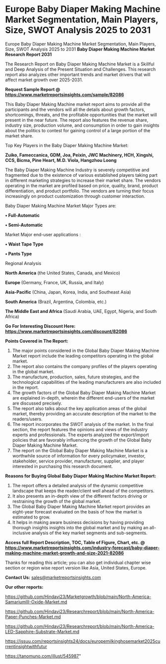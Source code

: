 # Europe Baby Diaper Making Machine Market Segmentation, Main Players, Size, SWOT Analysis 2025 to 2031
Europe Baby Diaper Making Machine Market Segmentation, Main Players, Size, SWOT Analysis 2025 to 2031
<strong>Baby Diaper Making Machine Market Research Report 2031</strong>

The Research Report on Baby Diaper Making Machine Market is a Skillful and Deep Analysis of the Present Situation and Challenges. This research report also analyzes other important trends and market drivers that will affect market growth over 2025-2031.

<strong>Request Sample Report @ <a href=https://www.marketreportsinsights.com/sample/82086>https://www.marketreportsinsights.com/sample/82086</a></strong>

This Baby Diaper Making Machine market report aims to provide all the participants and the vendors will all the details about growth factors, shortcomings, threats, and the profitable opportunities that the market will present in the near future. The report also features the revenue share, industry size, production volume, and consumption in order to gain insights about the politics to contest for gaining control of a large portion of the market share.

Top Key Players in the Baby Diaper Making Machine Market:

<strong>Zuiko, Fameccanica, GDM, Joa, Peixin, JWC Machinery, HCH, Xingshi, CCS, Bicma, Pine Heart, M.D. Viola, Hangzhou Loong</strong>

The Baby Diaper Making Machine Industry is severely competitive and fragmented due to the existence of various established players taking part in different marketing strategies to increase their market share. The vendors operating in the market are profiled based on price, quality, brand, product differentiation, and product portfolio. The vendors are turning their focus increasingly on product customization through customer interaction.

Baby Diaper Making Machine Market Major Types are:

<strong>• Full-Automatic

• Semi-Automatic</strong>

Market Major end-user applications :

<strong>• Waist Tape Type

• Pants Type</strong>

Regional Analysis

</u><strong><b>North America</b></strong> (the United States, Canada, and Mexico)

<strong><b>Europe </b></strong>(Germany, France, UK, Russia, and Italy)

<strong><b>Asia-Pacific</b></strong> (China, Japan, Korea, India, and Southeast Asia)

<strong><b>South America</b></strong> (Brazil, Argentina, Colombia, etc.)

<strong><b>The Middle East and Africa</b></strong> (Saudi Arabia, UAE, Egypt, Nigeria, and South Africa)

<strong>Go For Interesting Discount Here: <a href=https://www.marketreportsinsights.com/discount/82086>https://www.marketreportsinsights.com/discount/82086</a></strong>

<strong>Points Covered in The Report:</strong>
<ol>
  <li>The major points considered in the Global Baby Diaper Making Machine Market report include the leading competitors operating in the global market.</li>
  <li>The report also contains the company profiles of the players operating in the global market.</li>
  <li>The manufacture, production, sales, future strategies, and the technological capabilities of the leading manufacturers are also included in the report.</li>
  <li>The growth factors of the Global Baby Diaper Making Machine Market are explained in-depth, wherein the different end-users of the market are discussed precisely.</li>
  <li>The report also talks about the key application areas of the global market, thereby providing an accurate description of the market to the readers/users.</li>
  <li>The report incorporates the SWOT analysis of the market. In the final section, the report features the opinions and views of the industry experts and professionals. The experts analyzed the export/import policies that are favorably influencing the growth of the Global Baby Diaper Making Machine Market.</li>
  <li>The report on the Global Baby Diaper Making Machine Market is a worthwhile source of information for every policymaker, investor, stakeholder, service provider, manufacturer, supplier, and player interested in purchasing this research document.</li>
</ol>
<strong>Reasons for Buying Global Baby Diaper Making Machine Market Report:</strong>

<ol>
  <li>The report offers a detailed analysis of the dynamic competitive landscape that keeps the reader/client well ahead of the competitors.</li>
  <li>It also presents an in-depth view of the different factors driving or restraining the growth of the global market.</li>
  <li>The Global Baby Diaper Making Machine Market report provides an eight-year forecast evaluated on the basis of how the market is estimated to grow.</li>
  <li>It helps in making aware business decisions by having providing thorough insights insights into the global market and by making an all-inclusive analysis of the key market segments and sub-segments.</li>
</ol>
<strong>Access full Report Description, TOC, Table of Figure, Chart, etc. @ <a href=https://www.marketreportsinsights.com/industry-forecast/baby-diaper-making-machine-market-growth-and-size-2021-82086>https://www.marketreportsinsights.com/industry-forecast/baby-diaper-making-machine-market-growth-and-size-2021-82086</a></strong>


Thanks for reading this article; you can also get individual chapter wise section or region wise report version like Asia, United States, Europe.

<strong>Contact Us:</strong>
sales@marketreportsinsights.com

<strong>Our other reports:</strong>

<a href=https://github.com/Hindavi23/Marketgrowth/blob/main/North-America-SamariumIII-Oxide-Market.md>https://github.com/Hindavi23/Marketgrowth/blob/main/North-America-SamariumIII-Oxide-Market.md</a>

<a href=https://github.com/Hindavi23/Researchreport/blob/main/North-America-Paper-Punches-Market.md>https://github.com/Hindavi23/Researchreport/blob/main/North-America-Paper-Punches-Market.md</a>

<a href=https://github.com/Hindavi23/Researchreport/blob/main/North-America-LED-Sapphire-Substrate-Market.md>https://github.com/Hindavi23/Researchreport/blob/main/North-America-LED-Sapphire-Substrate-Market.md</a>

<a href=https://issuu.com/reportsinsights24/docs/europemilkinghosemarket2025currentinsightwithfutur>https://issuu.com/reportsinsights24/docs/europemilkinghosemarket2025currentinsightwithfutur</a>

<a href=https://tanomuno.com/illust/545987>https://tanomuno.com/illust/545987</a>"
